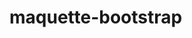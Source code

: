 # maquette-bootstrap
<a href="https://zupimages.net/viewer.php?id=20/35/p5rq.png"><img src="https://zupimages.net/up/20/35/p5rq.png" alt="" /></a>
